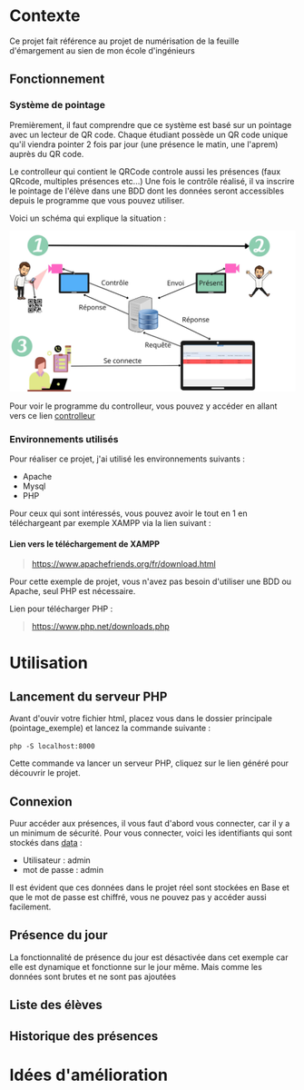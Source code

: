 # Contexte
Ce projet fait référence au projet de numérisation de la feuille d'émargement au sien de mon école d'ingénieurs

## Fonctionnement

### Système de pointage
Premièrement, il faut comprendre que ce système est basé sur un pointage avec un lecteur de QR code.
Chaque étudiant possède un QR code unique qu'il viendra pointer 2 fois par jour (une présence le matin, une l'aprem) auprès du QR code.

Le controlleur qui contient le QRCode controle aussi les présences (faux QRcode, multiples présences etc...)
Une fois le contrôle réalisé, il va inscrire le pointage de l'élève dans une BDD dont les données seront accessibles depuis le programme que vous pouvez utiliser.

Voici un schéma qui explique la situation : 

![image](./img/schema_fonctionnement.png)

Pour voir le programme du controlleur, vous pouvez y accéder en allant vers ce lien [controlleur](./private/controller.py)
### Environnements utilisés
Pour réaliser ce projet, j'ai utilisé les environnements suivants :
+ Apache
+ Mysql
+ PHP
  
Pour ceux qui sont intéressés, vous pouvez avoir le tout en 1 en téléchargeant par exemple XAMPP via la lien suivant :
#### Lien vers le téléchargement de XAMPP
> https://www.apachefriends.org/fr/download.html

Pour cette exemple de projet, vous n'avez pas besoin d'utiliser une BDD ou Apache, seul PHP est nécessaire.

Lien pour télécharger PHP : 

> https://www.php.net/downloads.php

# Utilisation

## Lancement du serveur PHP

Avant d'ouvir votre fichier html, placez vous dans le dossier principale (pointage_exemple) et lancez la commande suivante : 

`php -S localhost:8000`

Cette commande va lancer un serveur PHP, cliquez sur le lien généré pour découvrir le projet.

## Connexion

Puur accéder aux présences, il vous faut d'abord vous connecter, car il y a un minimum de sécurité.
Pour vous connecter, voici les identifiants qui sont stockés dans [data](data/data-admin.php) :

+ Utilisateur : admin
+ mot de passe : admin

Il est évident que ces données dans le projet réel sont stockées en Base et que le mot de passe est chiffré, vous ne pouvez pas y accéder aussi facilement.

## Présence du jour

La fonctionnalité de présence du jour est désactivée dans cet exemple car elle est dynamique et fonctionne sur le jour même. Mais comme les données sont brutes et ne sont pas ajoutées

## Liste des élèves

## Historique des présences

# Idées d'amélioration
